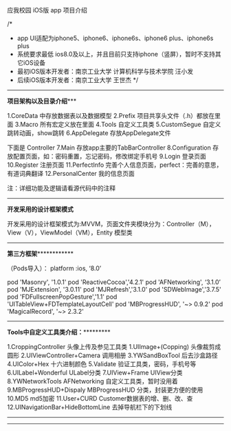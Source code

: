 
应我校园 iOS版 app 项目介绍

/*
 * app UI适配为iphone5、iphone6、iphone6s、iphone6 plus、iphone6s plus
 * 系统要求最低 ios8.0及以上，并且目前只支持iphone（竖屏），暂时不支持其它iOS设备
 * 最初iOS版本开发者：南京工业大学 计算机科学与技术学院 汪小发 
 * 后续iOS版本开发者：南京工业大学 王世杰
*/

*******************************************************************************************************
******************************************项目架构以及目录介绍*********************************************

1.CoreData  中存放数据表以及数据模型
2.Prefix    项目共享头文件（.h）都放在里面
3.Macro     所有宏定义放在里面
4.Tools     自定义工具类
5.CustomSegue   自定义跳转动画，show跳转
6.AppDelegate   存放AppDelegate文件

下面是 Controller
7.Main          存放app主要的TabBarController
8.Configuration 存放配置页面，如：密码重置，忘记密码，修改绑定手机号
9.Login         登录页面
10.Register     注册页面
11.PerfectInfo  完善个人信息页面，perfect：完善的意思，有道词典翻译
12.PersonalCenter       我的信息页面

注：详细功能及逻辑请看源代码中的注释

*******************************************************************************************************
******************************************开发采用的设计框架模式******************************************

开发采用的设计框架模式为:MVVM，页面文件夹模块分为：Controller（M），View（V），ViewModel（VM），Entity 模型类


*******************************************************************************************************
****************************************第三方框架****************************************************

（Pods导入）：
platform :ios, ‘8.0’

pod 'Masonry', '1.0.1'
pod 'ReactiveCocoa','4.2.1'
pod 'AFNetworking', ‘3.1.0’
pod 'MJExtension', '3.0.11'
pod 'MJRefresh','3.1.0'
pod 'SDWebImage','3.7.5'
pod 'FDFullscreenPopGesture','1.1'
pod 'UITableView+FDTemplateLayoutCell'
pod 'MBProgressHUD', '~> 0.9.2'
pod 'MagicalRecord', '~> 2.3.2'

*******************************************************************************************************
************************************Tools中自定义工具类介绍：*********************************************

1.CroppingController 头像上传及参见工具类
1.UIImage+(Copping) 头像裁剪成圆形
2.UIViewController+Camera 调用相册
3.YWSandBoxTool 后去沙盒路径
4.UIColor+Hex 十六进制颜色
5.Validate 验证工具类，密码，手机号等
6.UILabel+Wonderful ULabel分类
7.UIView+Frame UIView分类
8.YWNetworkTools AFNetworking 自定义工具类，暂时没用着
9.MBProgressHUD+Dispaly MBProgressHUD 分类，封装更方便的使用
10.MD5  md5加密
11.User+CURD Customer数据表的增、删、改、查
12.UINavigationBar+HideBottomLine 去掉导航栏下的下划线

*******************************************************************************************************
*******************************************************************************************************













